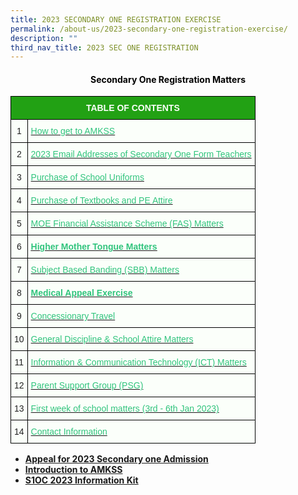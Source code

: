 ```yaml
---
title: 2023 SECONDARY ONE REGISTRATION EXERCISE
permalink: /about-us/2023-secondary-one-registration-exercise/
description: ""
third_nav_title: 2023 SEC ONE REGISTRATION
---
```

<h4 style="color:black" align="center">Secondary One Registration Matters</h4>

<style type="text/css">
.tg  {border-collapse:collapse;border-spacing:0;}
.tg td{border-color:black;border-style:solid;border-width:1px;font-family:Arial, sans-serif;font-size:14px;
  overflow:hidden;padding:10px 5px;word-break:normal;}
.tg th{border-color:black;border-style:solid;border-width:1px;font-family:Arial, sans-serif;font-size:14px;
  font-weight:normal;overflow:hidden;padding:10px 5px;word-break:normal;}
.tg .tg-ue7x{background-color:#FBFFFA;color:#31C47D;text-align:left;vertical-align:top}
.tg .tg-xn89{background-color:#22A114;color:#FBFFFA;font-weight:bold;text-align:center;vertical-align:middle}
.tg .tg-8sxo{background-color:#FBFFFA;color:#222;font-weight:bold;text-align:left;text-decoration:underline;vertical-align:top}
.tg .tg-s6uv{background-color:#FBFFFA;color:#222;text-align:center;vertical-align:middle}
.tg .tg-ycii{background-color:#FBFFFA;color:#31C47D;font-weight:bold;text-align:left;text-decoration:underline;vertical-align:top}
.tg .tg-x43p{background-color:#FBFFFA;color:#222;text-align:left;vertical-align:middle}
</style>
<table class="tg">
<thead>
  <tr>
    <th class="tg-xn89" colspan="5"><span style="color:#FBFFFA;background-color:#22A114">TABLE OF CONTENTS</span></th>
  </tr>
</thead>
<tbody>
  <tr>
    <td class="tg-s6uv"><span style="color:#222;background-color:#FBFFFA">1</span></td>
    <td class="tg-ue7x" colspan="4"><a href="/about-us/2023-secondary-one-registration-exercise/how-to-get-to-amkss"><span style="text-decoration:none;color:#31C47D">How to get to AMKSS</span></a></td>
  </tr>
  <tr>
    <td class="tg-s6uv"><span style="color:#222;background-color:#FBFFFA">2</span></td>
    <td class="tg-ue7x" colspan="4"><a href="/about-us/2023-secondary-one-registration-exercise/2023-email-addresses-of-secondary-one-form-teachers"><span style="text-decoration:none;color:#31C47D">2023 Email Addresses of Secondary One Form Teachers</span></a></td>
  </tr>
  <tr>
    <td class="tg-s6uv"><span style="color:#222;background-color:#FBFFFA">3</span></td>
    <td class="tg-ue7x" colspan="4"><a href="/about-us/2023-secondary-one-registration-exercise/purchase-of-school-uniforms"><span style="text-decoration:none;color:#31C47D">Purchase of School Uniforms</span></a></td>
  </tr>
  <tr>
    <td class="tg-s6uv"><span style="color:#222;background-color:#FBFFFA">4</span></td>
    <td class="tg-ue7x" colspan="4"><a href="/about-us/2023-secondary-one-registration-exercise/purchase-of-textbooks-and-pe-attire"><span style="text-decoration:none;color:#31C47D">Purchase of Textbooks and PE Attire</span></a><span style="color:#222;background-color:#FBFFFA"> </span></td>
  </tr>
  <tr>
    <td class="tg-s6uv"><span style="color:#222;background-color:#FBFFFA">5</span></td>
    <td class="tg-ue7x" colspan="4"><a href="/about-us/2023-secondary-one-registration-exercise/moe-financial-assistance-scheme-fas-matters"><span style="text-decoration:none;color:#31C47D">MOE Financial Assistance Scheme (FAS) Matters   </span></a><span style="color:#222;background-color:#FBFFFA">    </span></td>
  </tr>
  <tr>
    <td class="tg-s6uv"><span style="color:#222;background-color:#FBFFFA"> 6</span></td>
    <td class="tg-8sxo" colspan="4"><a href="/about-us/2023-secondary-one-registration-exercise/higher-mother-tongue-matters"><span style="text-decoration:none;color:#31C47D">Higher Mother Tongue Matters </span></a><span style="color:#222;background-color:#FBFFFA">      </span></td>
  </tr>
  <tr>
    <td class="tg-s6uv"><span style="color:#222;background-color:#FBFFFA">7</span></td>
    <td class="tg-ue7x" colspan="4"><a href="/about-us/2023-secondary-one-registration-exercise/subject-based-banding-sbb-matters"><span style="text-decoration:none;color:#31C47D">Subject Based Banding (SBB) Matters   </span></a><span style="color:#222;background-color:#FBFFFA">    </span></td>
  </tr>
  <tr>
    <td class="tg-s6uv"><span style="color:#222;background-color:#FBFFFA">8</span></td>
    <td class="tg-ycii" colspan="4"><a href="/about-us/2023-secondary-one-registration-exercise/medical-appeal-exercise"><span style="text-decoration:none;color:#31C47D">Medical Appeal Exercise    </span></a><span style="color:#222;background-color:#FBFFFA">    </span></td>
  </tr>
  <tr>
    <td class="tg-s6uv"><span style="color:#222;background-color:#FBFFFA">9 </span></td>
    <td class="tg-ue7x" colspan="4"><a href="/about-us/2023-secondary-one-registration-exercise/concessionary-travel"><span style="text-decoration:none;color:#31C47D">Concessionary Travel  </span></a><span style="color:#222;background-color:#FBFFFA">          </span><br></td>
  </tr>
  <tr>
    <td class="tg-s6uv"><span style="color:#222;background-color:#FBFFFA">10</span></td>
    <td class="tg-ue7x" colspan="4"><a href="/about-us/2023-secondary-one-registration-exercise/general-discipline-n-school-attire-matters"><span style="text-decoration:none;color:#31C47D">General Discipline &amp; School Attire Matters</span></a><br></td>
  </tr>
  <tr>
    <td class="tg-s6uv"><span style="color:#222;background-color:#FBFFFA">11</span><br></td>
    <td class="tg-x43p" colspan="4"><span style="color:#222;background-color:#FBFFFA"> </span><a href="/about-us/2023-secondary-one-registration-exercise/information-n-communication-technology-ict-matters"><span style="text-decoration:none;color:#31C47D">Information &amp; Communication Technology (ICT) Matters</span></a><span style="color:#222;background-color:#FBFFFA">      </span><br></td>
  </tr>
  <tr>
    <td class="tg-s6uv"><span style="color:#222;background-color:#FBFFFA">12</span><br></td>
    <td class="tg-ue7x" colspan="4"><a href="/students/2022-secondary-one-registration-exercise/information-n-communication-technology-ict-matters"><span style="text-decoration:none;color:#31C47D"> </span></a><a href="/about-us/2023-secondary-one-registration-exercise/parent-support-group-psg"><span style="text-decoration:none;color:#31C47D">Parent Support Group (PSG)</span></a><span style="color:#222;background-color:#FBFFFA">      </span><br></td>
  </tr>
  <tr>
    <td class="tg-s6uv"><span style="color:#222;background-color:#FBFFFA">13</span><br></td>
    <td class="tg-x43p" colspan="4"><span style="color:#222;background-color:#FBFFFA"> </span><a href="/about-us/2023-secondary-one-registration-exercise/first-week-of-school-matters-3rd-6th-jan-2023"><span style="text-decoration:none;color:#31C47D">First week of school matters (3rd - 6th Jan 2023)</span></a><span style="color:#222;background-color:#FBFFFA"> </span><br></td>
  </tr>
  <tr>
    <td class="tg-s6uv"><span style="color:#222;background-color:#FBFFFA">14</span><br></td>
    <td class="tg-x43p" colspan="4"><span style="color:#222;background-color:#FBFFFA"> </span><a href="/about-us/2023-secondary-one-registration-exercise/contact-information"><span style="text-decoration:none;color:#31C47D">Contact Information</span></a><span style="color:#222;background-color:#FBFFFA">   </span></td>
  </tr>
</tbody>
</table>

*   **[Appeal for 2023 Secondary one Admission](/about-us/2023-secondary-one-registration-exercise/appeal-for-admission-to-secondary-one-2023)**
*   **[Introduction to AMKSS](/files/2023%20Introduction%20to%20School.pdf)**
*   **[S1OC 2023 Information Kit](https://angmokiosec.moe.edu.sg/qql/slot/u531/2022/About%20Us/2023%20Sec%201%20Registration/S1OC%202023%20Information%20Kit.pdf)**